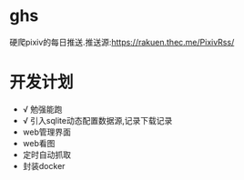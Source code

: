 # ghs

硬爬pixiv的每日推送.推送源:https://rakuen.thec.me/PixivRss/

# 开发计划

- √ 勉强能跑
- √ 引入sqlite动态配置数据源,记录下载记录
- web管理界面
- web看图
- 定时自动抓取
- 封装docker

